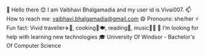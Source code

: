 👋 Hello there
😊 I am Vaibhavi Bhalgamadia and my user id is Vivai007.
📫 How to reach me: vaibhavi.bhalgamadia@gmail.com
😄 Pronouns: she/her
⚡ Fun fact: Vivid traveller✈️🧳, cooking🍳🍽️, reading📖, music🎼🎼
🤔 I’m looking for help with learning new technologies
🎓 University Of Windsor - Bachelor's Of Computer Science
